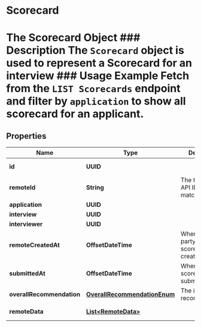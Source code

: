 

# Scorecard

# The Scorecard Object ### Description The `Scorecard` object is used to represent a Scorecard for an interview ### Usage Example Fetch from the `LIST Scorecards` endpoint and filter by `application` to show all scorecard for an applicant.

## Properties

Name | Type | Description | Notes
------------ | ------------- | ------------- | -------------
**id** | **UUID** |  |  [optional] [readonly]
**remoteId** | **String** | The third-party API ID of the matching object. |  [optional]
**application** | **UUID** |  |  [optional]
**interview** | **UUID** |  |  [optional]
**interviewer** | **UUID** |  |  [optional]
**remoteCreatedAt** | **OffsetDateTime** | When the third party&#39;s scorecard was created. |  [optional]
**submittedAt** | **OffsetDateTime** | When the scorecard was submitted. |  [optional]
**overallRecommendation** | [**OverallRecommendationEnum**](OverallRecommendationEnum.md) | The inteviewer&#39;s recommendation. |  [optional]
**remoteData** | [**List&lt;RemoteData&gt;**](RemoteData.md) |  |  [optional] [readonly]



